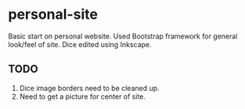# personal-site
Basic start on personal website. Used Bootstrap framework for general look/feel of site. Dice edited using Inkscape.

## TODO
1. Dice image borders need to be cleaned up.
2. Need to get a picture for center of site.